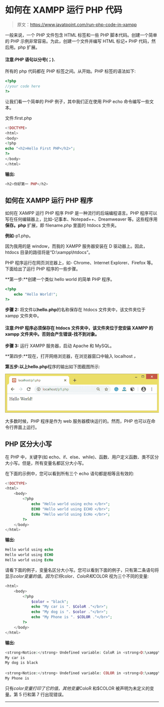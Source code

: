 # 如何在 XAMPP 运行 PHP 代码

> 原文：<https://www.javatpoint.com/run-php-code-in-xampp>

一般来说，一个 PHP 文件包含 HTML 标签和一些 PHP 脚本代码。创建一个简单的 PHP 示例非常容易。为此，创建一个文件并编写 HTML 标记+ PHP 代码，然后用。php 扩展。

#### 注意:PHP 语句以分号(；).

所有的 php 代码都在 PHP 标签之间。从开始。PHP 标签的语法如下:

```php
<?php 
//your code here
?>

```

让我们看一个简单的 PHP 例子，其中我们正在使用 PHP echo 命令编写一些文本。

文件:first.php

```php
<!DOCTYPE>
<html>
<body>
<?php
echo "<h2>Hello First PHP</h2>";
?>
</body>
</html>

```

**输出:**

```php
<h2>你好第一 PHP</h2>
```

## 如何在 XAMPP 运行 PHP 程序

如何在 XAMPP 运行 PHP 程序 PHP 是一种流行的后端编程语言。PHP 程序可以写在任何编辑器上，比如-记事本、Notepad++、Dreamweaver 等。这些程序用**保存。php** 扩展，即 filename.php 里面的 htdocs 文件夹。

**例如**-p1.php。

因为我用的是 window，而我的 XAMPP 服务器安装在 D 驱动器上。因此，htdocs 目录的路径将是“D:\xampp\htdocs”。

PHP 程序运行在网页浏览器上，如- Chrome、Internet Explorer、Firefox 等。下面给出了运行 PHP 程序的一些步骤。

**第一步:**创建一个类似 hello world 的简单 PHP 程序。

```php
<?php	
	echo "Hello World!";
?>

```

**步骤 2:** 将文件以**hello.php**的名称保存在 htdocs 文件夹中，该文件夹位于 xampp 文件夹中。

#### 注意:PHP 程序必须保存在 htdocs 文件夹中，该文件夹位于您安装 XAMPP 的 xampp 文件夹中。否则会产生错误-找不到对象。

**步骤 3:** 运行 XAMPP 服务器，启动 Apache 和 MySQL。

**第四步:**现在，打开网络浏览器，在浏览器窗口中输入 localhost *。*

**第五步:**以上**hello.php**程序的输出如下图截图所示:

![run PHP code in XAMPP](img/94df05e04bc79ee6b3cf87d96e7a3a96.png)

大多数时候，PHP 程序是作为 web 服务器模块运行的。然而，PHP 也可以在命令行界面上运行。

## PHP 区分大小写

在 PHP 中，关键字(如 echo、if、else、while)、函数、用户定义函数、类不区分大小写。但是，所有变量名都区分大小写。

在下面的示例中，您可以看到所有三个 echo 语句都是相等且有效的:

```php
<!DOCTYPE>
<html>
	<body>
		<?php
			echo "Hello world using echo </br>";
			ECHO "Hello world using ECHO </br>";
			EcHo "Hello world using EcHo </br>";
		?>
	</body>
</html>

```

**输出:**

```php
Hello world using echo
Hello world using ECHO
Hello world using EcHo

```

请看下面的例子，变量名区分大小写。您可以看到下面的例子，只有第二条语句将显示$color 变量的值。因为它将$color、$ColoR 和$COLOR 视为三个不同的变量:

```php
<html>
	<body>
		<?php
			$color = "black";
			echo "My car is ". $ColoR ."</br>";
			echo "My dog is ". $color ."</br>";
			echo "My Phone is ". $COLOR ."</br>";
		?>
	</body>
</html>

```

**输出:**

```php
<strong>Notice:</strong> Undefined variable: ColoR in <strong>D:\xampp\htdocs\program\p2.php</strong> on line <strong>8</strong>
My car is
My dog is black

<strong>Notice:</strong> Undefined variable: COLOR in <strong>D:\xampp\htdocs\program\p2.php</strong> on line <strong>10</strong>
My Phone is

```

只有$color 变量打印了它的值，其他变量$ColoR 和$COLOR 被声明为未定义的变量。第 5 行和第 7 行出现错误。

* * *
